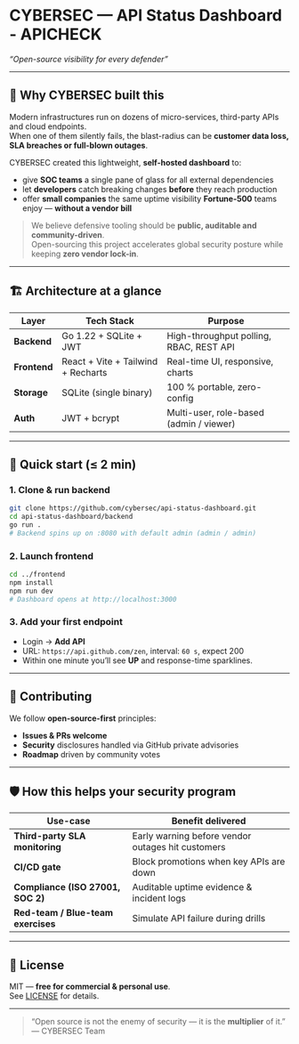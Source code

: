 # CYBERSEC — API Status Dashboard - APICHECK 
*“Open-source visibility for every defender”*

---

## 🔦 Why CYBERSEC built this

Modern infrastructures run on dozens of micro-services, third-party APIs and cloud endpoints.  
When one of them silently fails, the blast-radius can be **customer data loss, SLA breaches or full-blown outages**.

CYBERSEC created this lightweight, **self-hosted dashboard** to:

- give **SOC teams** a single pane of glass for all external dependencies  
- let **developers** catch breaking changes **before** they reach production  
- offer **small companies** the same uptime visibility **Fortune-500** teams enjoy — **without a vendor bill**

> We believe defensive tooling should be **public, auditable and community-driven**.  
> Open-sourcing this project accelerates global security posture while keeping **zero vendor lock-in**.

---

## 🏗️ Architecture at a glance

| Layer        | Tech Stack                               | Purpose                                   |
|--------------|-------------------------------------------|-------------------------------------------|
| **Backend**  | Go 1.22 + SQLite + JWT                    | High-throughput polling, RBAC, REST API   |
| **Frontend** | React + Vite + Tailwind + Recharts        | Real-time UI, responsive, charts          |
| **Storage**  | SQLite (single binary)                    | 100 % portable, zero-config               |
| **Auth**     | JWT + bcrypt                              | Multi-user, role-based (admin / viewer)   |

---

## 🚀 Quick start (≤ 2 min)

### 1. Clone & run backend
```bash
git clone https://github.com/cybersec/api-status-dashboard.git
cd api-status-dashboard/backend
go run .
# Backend spins up on :8080 with default admin (admin / admin)
```

### 2. Launch frontend
```bash
cd ../frontend
npm install
npm run dev
# Dashboard opens at http://localhost:3000
```

### 3. Add your first endpoint
- Login → **Add API**  
- URL: `https://api.github.com/zen`, interval: `60 s`, expect 200  
- Within one minute you’ll see **UP** and response-time sparklines.

---

## 👥 Contributing

We follow **open-source-first** principles:

- **Issues & PRs welcome**  
- **Security** disclosures handled via GitHub private advisories  
- **Roadmap** driven by community votes

---

## 🛡️ How this helps your security program

| Use-case                     | Benefit delivered                                |
|------------------------------|--------------------------------------------------|
| **Third-party SLA monitoring** | Early warning before vendor outages hit customers |
| **CI/CD gate**               | Block promotions when key APIs are down          |
| **Compliance (ISO 27001, SOC 2)** | Auditable uptime evidence & incident logs        |
| **Red-team / Blue-team exercises** | Simulate API failure during drills               |

---

## 📄 License

MIT — **free for commercial & personal use**.  
See [LICENSE](LICENSE) for details.

---

> “Open source is not the enemy of security — it is the **multiplier** of it.”  
> — CYBERSEC Team
